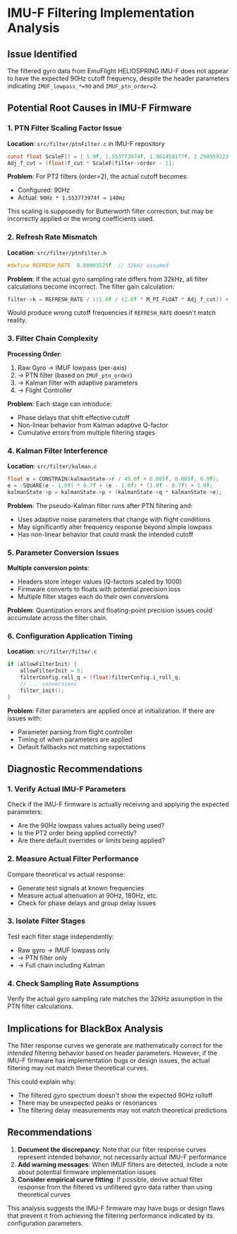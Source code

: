 # IMU-F Filtering Implementation Analysis

## Issue Identified
The filtered gyro data from EmuFlight HELIOSPRING IMU-F does not appear to have the expected 90Hz cutoff frequency, despite the header parameters indicating `IMUF_lowpass_*=90` and `IMUF_ptn_order=2`.

## Potential Root Causes in IMU-F Firmware

### 1. PTN Filter Scaling Factor Issue
**Location**: `src/filter/ptnFilter.c` in IMU-F repository
```c
const float ScaleF[] = { 1.0f, 1.553773974f, 1.961459177f, 2.298959223f };
Adj_f_cut = (float)f_cut * ScaleF[filter->order - 1];
```

**Problem**: For PT2 filters (order=2), the actual cutoff becomes:
- Configured: 90Hz
- Actual: `90Hz * 1.553773974f ≈ 140Hz`

This scaling is supposedly for Butterworth filter correction, but may be incorrectly applied or the wrong coefficients used.

### 2. Refresh Rate Mismatch
**Location**: `src/filter/ptnFilter.h`
```c
#define REFRESH_RATE  0.00003125f  // 32kHz assumed
```

**Problem**: If the actual gyro sampling rate differs from 32kHz, all filter calculations become incorrect. The filter gain calculation:
```c
filter->k = REFRESH_RATE / ((1.0f / (2.0f * M_PI_FLOAT * Adj_f_cut)) + REFRESH_RATE);
```
Would produce wrong cutoff frequencies if `REFRESH_RATE` doesn't match reality.

### 3. Filter Chain Complexity
**Processing Order**:
1. Raw Gyro → IMUF lowpass (per-axis)
2. → PTN filter (based on `IMUF_ptn_order`) 
3. → Kalman filter with adaptive parameters
4. → Flight Controller

**Problem**: Each stage can introduce:
- Phase delays that shift effective cutoff
- Non-linear behavior from Kalman adaptive Q-factor
- Cumulative errors from multiple filtering stages

### 4. Kalman Filter Interference
**Location**: `src/filter/kalman.c`
```c
float e = CONSTRAIN(kalmanState->r / 45.0f + 0.005f, 0.005f, 0.9f);
e = -SQUARE(e - 1.0f) * 0.7f + (e - 1.0f) * (1.0f - 0.7f) + 1.0f;
kalmanState->p = kalmanState->p + (kalmanState->q * kalmanState->e);
```

**Problem**: The pseudo-Kalman filter runs after PTN filtering and:
- Uses adaptive noise parameters that change with flight conditions
- May significantly alter frequency response beyond simple lowpass
- Has non-linear behavior that could mask the intended cutoff

### 5. Parameter Conversion Issues
**Multiple conversion points**:
- Headers store integer values (Q-factors scaled by 1000)
- Firmware converts to floats with potential precision loss
- Multiple filter stages each do their own conversions

**Problem**: Quantization errors and floating-point precision issues could accumulate across the filter chain.

### 6. Configuration Application Timing
**Location**: `src/filter/filter.c`
```c
if (allowFilterInit) {
    allowFilterInit = 0;
    filterConfig.roll_q = (float)filterConfig.i_roll_q;
    // ... conversions
    filter_init();
}
```

**Problem**: Filter parameters are applied once at initialization. If there are issues with:
- Parameter parsing from flight controller
- Timing of when parameters are applied
- Default fallbacks not matching expectations

## Diagnostic Recommendations

### 1. Verify Actual IMU-F Parameters
Check if the IMU-F firmware is actually receiving and applying the expected parameters:
- Are the 90Hz lowpass values actually being used?
- Is the PT2 order being applied correctly?
- Are there default overrides or limits being applied?

### 2. Measure Actual Filter Performance
Compare theoretical vs actual response:
- Generate test signals at known frequencies
- Measure actual attenuation at 90Hz, 180Hz, etc.
- Check for phase delays and group delay issues

### 3. Isolate Filter Stages
Test each filter stage independently:
- Raw gyro → IMUF lowpass only
- → PTN filter only  
- → Full chain including Kalman

### 4. Check Sampling Rate Assumptions
Verify the actual gyro sampling rate matches the 32kHz assumption in the PTN filter calculations.

## Implications for BlackBox Analysis

The filter response curves we generate are mathematically correct for the *intended* filtering behavior based on header parameters. However, if the IMU-F firmware has implementation bugs or design issues, the actual filtering may not match these theoretical curves.

This could explain why:
- The filtered gyro spectrum doesn't show the expected 90Hz rolloff
- There may be unexpected peaks or resonances
- The filtering delay measurements may not match theoretical predictions

## Recommendations

1. **Document the discrepancy**: Note that our filter response curves represent intended behavior, not necessarily actual IMU-F performance
2. **Add warning messages**: When IMUF filters are detected, include a note about potential firmware implementation issues
3. **Consider empirical curve fitting**: If possible, derive actual filter response from the filtered vs unfiltered gyro data rather than using theoretical curves

This analysis suggests the IMU-F firmware may have bugs or design flaws that prevent it from achieving the filtering performance indicated by its configuration parameters.
